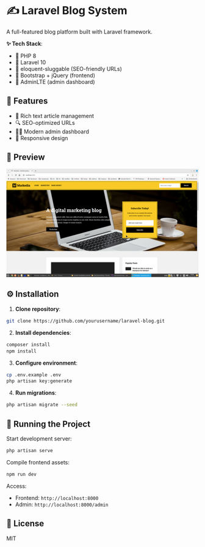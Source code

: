 # ✍️ Laravel Blog System  

A full-featured blog platform built with Laravel framework.  

**✨ Tech Stack**:  
- 🐘 PHP 8  
- 🚀 Laravel 10  
- 🔗 eloquent-sluggable (SEO-friendly URLs)  
- 🎨 Bootstrap + jQuery (frontend)  
- 👔 AdminLTE (admin dashboard)  

## 🌟 Features  
- 📝 Rich text article management  
- 🔍 SEO-optimized URLs  
- 👨‍💻 Modern admin dashboard  
- 📱 Responsive design  

## 👀 Preview  
![Blog Screenshot](img.png)  

## ⚙️ Installation  

1. **Clone repository**:  
```bash
git clone https://github.com/yourusername/laravel-blog.git
```  

2. **Install dependencies**:  
```bash
composer install
npm install
```  

3. **Configure environment**:  
```bash
cp .env.example .env
php artisan key:generate
```  

4. **Run migrations**:  
```bash
php artisan migrate --seed
```  

## 🏃 Running the Project  
Start development server:  
```bash
php artisan serve
```  

Compile frontend assets:  
```bash
npm run dev
```  

Access:  
- Frontend: `http://localhost:8000`  
- Admin: `http://localhost:8000/admin`  

## 📜 License  
MIT  
